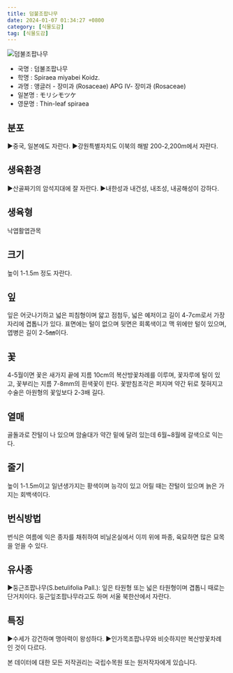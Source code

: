```yaml
---
title: 덤불조팝나무
date: 2024-01-07 01:34:27 +0800
category: [식물도감]
tag: [식물도감]
---
```




![덤불조팝나무](/fileUpload/plants/basic/Rosaceae/Spiraea/17184/17184_1_th2.JPG)
- 국명 : 덤불조팝나무
- 학명 : Spiraea miyabei Koidz.
- 과명 : 앵글러 - 장미과 (Rosaceae) APG Ⅳ- 장미과 (Rosaceae)
- 일본명 : モリシモツケ
- 영문명 : Thin-leaf spiraea


## 분포
▶중국, 일본에도 자란다.▶강원특별자치도 이북의 해발 200-2,200m에서 자란다.
## 생육환경
▶산골짜기의 암석지대에 잘 자란다. ▶내한성과 내건성, 내조성, 내공해성이 강하다.
## 생육형
낙엽활엽관목
## 크기
높이 1-1.5m 정도 자란다.
## 잎
잎은 어긋나기하고 넓은 피침형이며 얇고 점첨두, 넓은 예저이고 길이 4-7cm로서 가장자리에 겹톱니가 있다. 표면에는 털이 없으며 뒷면은 회록색이고 맥 위에만 털이 있으며, 엽병은 길이 2-5㎜이다.
## 꽃
4-5월이면 꽃은 새가지 끝에 지름 10cm의 복산방꽃차례를 이루며, 꽃자루에 털이 있고, 꽃부리는 지름 7-8mm의 흰색꽃이 핀다. 꽃받침조각은 퍼지며 약간 뒤로 젖혀지고 수술은 아원형의 꽃잎보다 2-3배 길다.
## 열매
골돌과로 잔털이 나 있으며 암술대가 약간 밑에 달려 있는데 6월~8월에 갈색으로 익는다.
## 줄기
높이 1-1.5m이고 일년생가지는 황색이며 능각이 있고 어릴 때는 잔털이 있으며 늙은 가지는 회백색이다.
## 번식방법
번식은 여름에 익은 종자를 채취하여 비닐온실에서 이끼 위에 파종, 육묘하면 많은 묘목을 얻을 수 있다.
## 유사종
▶둥근조팝나무(S.betulifolia Pall.): 잎은 타원형 또는 넓은 타원형이며 겹톱니 때로는 단거치이다. 둥근잎조팝나무라고도 하며 서울 북한산에서 자란다.
## 특징
▶수세가 강건하며 맹아력이 왕성하다.▶인가목조팝나무와 비슷하지만 복산방꽃차례인 것이 다르다.






본 데이터에 대한 모든 저작권리는 국립수목원 또는 원저작자에게 있습니다.
